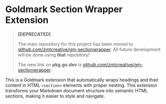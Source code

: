 # Goldmark Section Wrapper Extension

> **[DEPRECATED]**
>
> The main repository for this project has been moved to [github.com/zmtcreative/gm-sectionwrapper](https://github.com/zmtcreative/gm-sectionwrapper).
> All future development will be done using **that** repository!
>
> The new link on **pkg.go.dev** is [github.com/zmtcreative/gm-sectionwrapper](https://pkg.go.dev/github.com/zmtcreative/gm-sectionwrapper).

This is a Goldmark extension that automatically wraps headings and their content in HTML `<section>` elements with proper nesting. This extension transforms your Markdown document structure into semantic HTML sections, making it easier to style and navigate.
